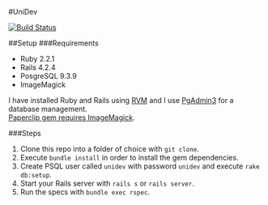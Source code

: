 #UniDev

[![Build Status](https://travis-ci.org/velichkoStoev/unidev.svg?branch=master)](https://travis-ci.org/velichkoStoev/unidev)  

##Setup 
###Requirements
- Ruby 2.2.1
- Rails 4.2.4
- PosgreSQL 9.3.9
- ImageMagick

I have installed Ruby and Rails using [RVM](https://rvm.io/) and I use [PgAdmin3](http://www.pgadmin.org/) for  a database management.  
[Paperclip gem requires ImageMagick](https://github.com/thoughtbot/paperclip#image-processor).

###Steps 
1. Clone this repo into a folder of choice with ```git clone```.
2. Execute ```bundle install``` in order to install the gem dependencies.
3. Create PSQL user called ```unidev``` with password ```unidev``` and execute ```rake db:setup```. 
4. Start your Rails server with ```rails s``` or ```rails server```.
5. Run the specs with ```bundle exec rspec```. 



